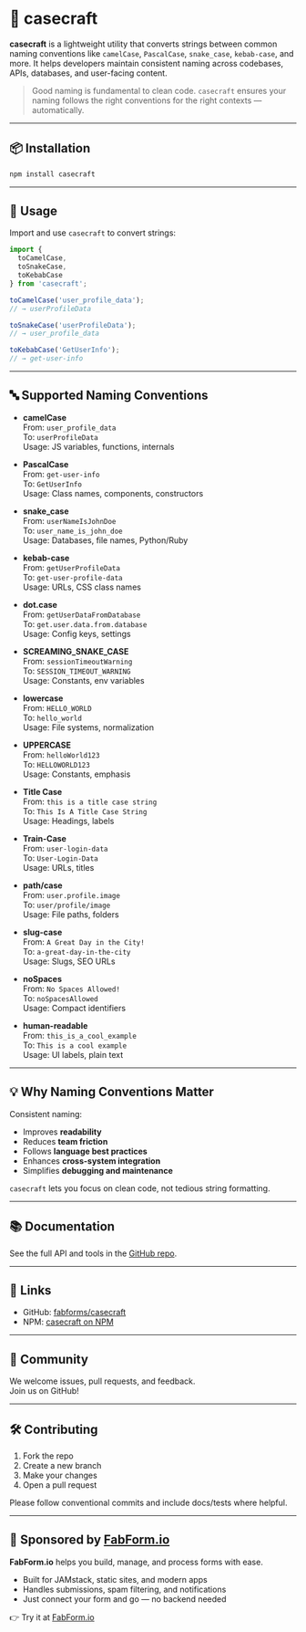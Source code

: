 # 🧰 casecraft

**casecraft** is a lightweight utility that converts strings between common naming
conventions like `camelCase`, `PascalCase`, `snake_case`, `kebab-case`, and more.
It helps developers maintain consistent naming across codebases, APIs, databases,
and user-facing content.

> Good naming is fundamental to clean code. `casecraft` ensures your naming follows
> the right conventions for the right contexts — automatically.

---

## 📦 Installation

```bash
npm install casecraft
```

---

## 🚀 Usage

Import and use `casecraft` to convert strings:

```js
import {
  toCamelCase,
  toSnakeCase,
  toKebabCase
} from 'casecraft';

toCamelCase('user_profile_data');
// → userProfileData

toSnakeCase('userProfileData');
// → user_profile_data

toKebabCase('GetUserInfo');
// → get-user-info
```

---

## 🔤 Supported Naming Conventions

- **camelCase**  
  From: `user_profile_data`  
  To: `userProfileData`  
  Usage: JS variables, functions, internals

- **PascalCase**  
  From: `get-user-info`  
  To: `GetUserInfo`  
  Usage: Class names, components, constructors

- **snake_case**  
  From: `userNameIsJohnDoe`  
  To: `user_name_is_john_doe`  
  Usage: Databases, file names, Python/Ruby

- **kebab-case**  
  From: `getUserProfileData`  
  To: `get-user-profile-data`  
  Usage: URLs, CSS class names

- **dot.case**  
  From: `getUserDataFromDatabase`  
  To: `get.user.data.from.database`  
  Usage: Config keys, settings

- **SCREAMING_SNAKE_CASE**  
  From: `sessionTimeoutWarning`  
  To: `SESSION_TIMEOUT_WARNING`  
  Usage: Constants, env variables

- **lowercase**  
  From: `HELLO_WORLD`  
  To: `hello_world`  
  Usage: File systems, normalization

- **UPPERCASE**  
  From: `helloWorld123`  
  To: `HELLOWORLD123`  
  Usage: Constants, emphasis

- **Title Case**  
  From: `this is a title case string`  
  To: `This Is A Title Case String`  
  Usage: Headings, labels

- **Train-Case**  
  From: `user-login-data`  
  To: `User-Login-Data`  
  Usage: URLs, titles

- **path/case**  
  From: `user.profile.image`  
  To: `user/profile/image`  
  Usage: File paths, folders

- **slug-case**  
  From: `A Great Day in the City!`  
  To: `a-great-day-in-the-city`  
  Usage: Slugs, SEO URLs

- **noSpaces**  
  From: `No Spaces Allowed!`  
  To: `noSpacesAllowed`  
  Usage: Compact identifiers

- **human-readable**  
  From: `this_is_a_cool_example`  
  To: `This is a cool example`  
  Usage: UI labels, plain text

---

## 💡 Why Naming Conventions Matter

Consistent naming:

- Improves **readability**
- Reduces **team friction**
- Follows **language best practices**
- Enhances **cross-system integration**
- Simplifies **debugging and maintenance**

`casecraft` lets you focus on clean code, not tedious string formatting.

---

## 📚 Documentation

See the full API and tools in the [GitHub repo](https://github.com/fabforms/casecraft).

---

## 🔗 Links

- GitHub: [fabforms/casecraft](https://github.com/fabforms/casecraft)  
- NPM: [casecraft on NPM](https://www.npmjs.com/package/casecraft)

---

## 💬 Community

We welcome issues, pull requests, and feedback.  
Join us on GitHub!

---

## 🛠️ Contributing

1. Fork the repo  
2. Create a new branch  
3. Make your changes  
4. Open a pull request

Please follow conventional commits and include docs/tests where helpful.

---

## 💖 Sponsored by [FabForm.io](https://fabform.io)

**FabForm.io** helps you build, manage, and process forms with ease.

- Built for JAMstack, static sites, and modern apps  
- Handles submissions, spam filtering, and notifications  
- Just connect your form and go — no backend needed

👉 Try it at [FabForm.io](https://fabform.io)
````

